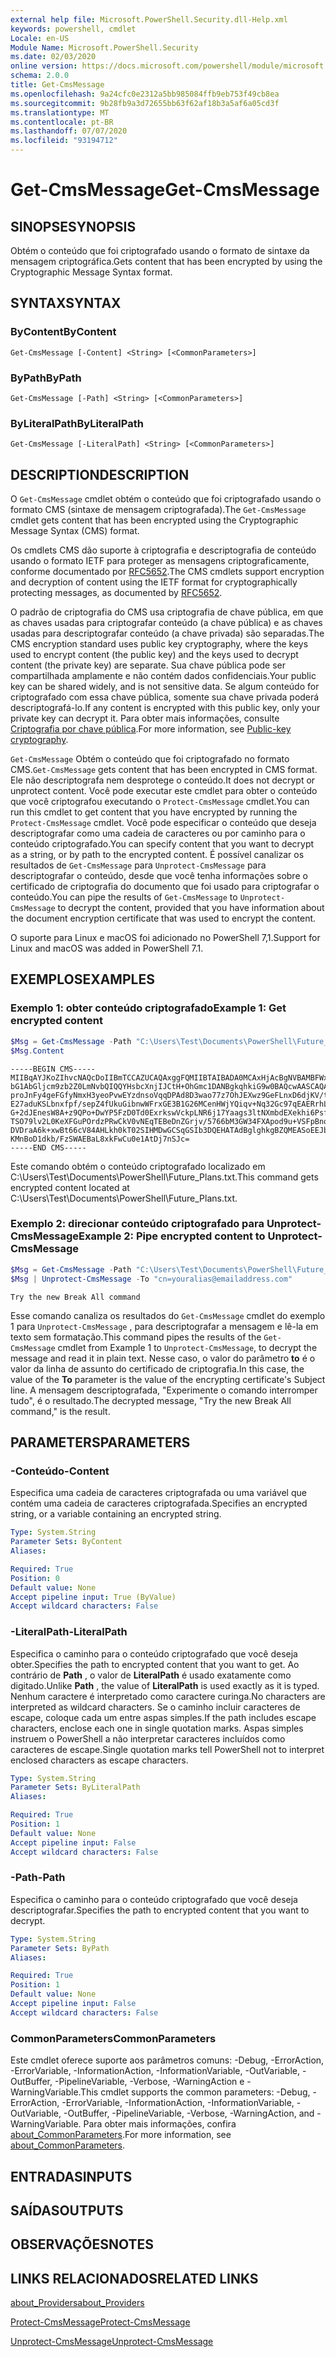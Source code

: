 ```yaml
---
external help file: Microsoft.PowerShell.Security.dll-Help.xml
keywords: powershell, cmdlet
Locale: en-US
Module Name: Microsoft.PowerShell.Security
ms.date: 02/03/2020
online version: https://docs.microsoft.com/powershell/module/microsoft.powershell.security/get-cmsmessage?view=powershell-7.1&WT.mc_id=ps-gethelp
schema: 2.0.0
title: Get-CmsMessage
ms.openlocfilehash: 9a24cfc0e2312a5bb985084ffb9eb753f49cb8ea
ms.sourcegitcommit: 9b28fb9a3d72655bb63f62af18b3a5af6a05cd3f
ms.translationtype: MT
ms.contentlocale: pt-BR
ms.lasthandoff: 07/07/2020
ms.locfileid: "93194712"
---
```

# <span data-ttu-id="77277-103">Get-CmsMessage</span><span class="sxs-lookup"><span data-stu-id="77277-103">Get-CmsMessage</span></span>

## <span data-ttu-id="77277-104">SINOPSE</span><span class="sxs-lookup"><span data-stu-id="77277-104">SYNOPSIS</span></span>
<span data-ttu-id="77277-105">Obtém o conteúdo que foi criptografado usando o formato de sintaxe da mensagem criptográfica.</span><span class="sxs-lookup"><span data-stu-id="77277-105">Gets content that has been encrypted by using the Cryptographic Message Syntax format.</span></span>

## <span data-ttu-id="77277-106">SYNTAX</span><span class="sxs-lookup"><span data-stu-id="77277-106">SYNTAX</span></span>

### <span data-ttu-id="77277-107">ByContent</span><span class="sxs-lookup"><span data-stu-id="77277-107">ByContent</span></span>

```
Get-CmsMessage [-Content] <String> [<CommonParameters>]
```

### <span data-ttu-id="77277-108">ByPath</span><span class="sxs-lookup"><span data-stu-id="77277-108">ByPath</span></span>

```
Get-CmsMessage [-Path] <String> [<CommonParameters>]
```

### <span data-ttu-id="77277-109">ByLiteralPath</span><span class="sxs-lookup"><span data-stu-id="77277-109">ByLiteralPath</span></span>

```
Get-CmsMessage [-LiteralPath] <String> [<CommonParameters>]
```

## <span data-ttu-id="77277-110">DESCRIPTION</span><span class="sxs-lookup"><span data-stu-id="77277-110">DESCRIPTION</span></span>

<span data-ttu-id="77277-111">O `Get-CmsMessage` cmdlet obtém o conteúdo que foi criptografado usando o formato CMS (sintaxe de mensagem criptografada).</span><span class="sxs-lookup"><span data-stu-id="77277-111">The `Get-CmsMessage` cmdlet gets content that has been encrypted using the Cryptographic Message Syntax (CMS) format.</span></span>

<span data-ttu-id="77277-112">Os cmdlets CMS dão suporte à criptografia e descriptografia de conteúdo usando o formato IETF para proteger as mensagens criptograficamente, conforme documentado por [RFC5652](https://tools.ietf.org/html/rfc5652).</span><span class="sxs-lookup"><span data-stu-id="77277-112">The CMS cmdlets support encryption and decryption of content using the IETF format for cryptographically protecting messages, as documented by [RFC5652](https://tools.ietf.org/html/rfc5652).</span></span>

<span data-ttu-id="77277-113">O padrão de criptografia do CMS usa criptografia de chave pública, em que as chaves usadas para criptografar conteúdo (a chave pública) e as chaves usadas para descriptografar conteúdo (a chave privada) são separadas.</span><span class="sxs-lookup"><span data-stu-id="77277-113">The CMS encryption standard uses public key cryptography, where the keys used to encrypt content (the public key) and the keys used to decrypt content (the private key) are separate.</span></span> <span data-ttu-id="77277-114">Sua chave pública pode ser compartilhada amplamente e não contém dados confidenciais.</span><span class="sxs-lookup"><span data-stu-id="77277-114">Your public key can be shared widely, and is not sensitive data.</span></span> <span data-ttu-id="77277-115">Se algum conteúdo for criptografado com essa chave pública, somente sua chave privada poderá descriptografá-lo.</span><span class="sxs-lookup"><span data-stu-id="77277-115">If any content is encrypted with this public key, only your private key can decrypt it.</span></span> <span data-ttu-id="77277-116">Para obter mais informações, consulte [Criptografia por chave pública](https://en.wikipedia.org/wiki/Public-key_cryptography).</span><span class="sxs-lookup"><span data-stu-id="77277-116">For more information, see [Public-key cryptography](https://en.wikipedia.org/wiki/Public-key_cryptography).</span></span>

<span data-ttu-id="77277-117">`Get-CmsMessage` Obtém o conteúdo que foi criptografado no formato CMS.</span><span class="sxs-lookup"><span data-stu-id="77277-117">`Get-CmsMessage` gets content that has been encrypted in CMS format.</span></span> <span data-ttu-id="77277-118">Ele não descriptografa nem desprotege o conteúdo.</span><span class="sxs-lookup"><span data-stu-id="77277-118">It does not decrypt or unprotect content.</span></span> <span data-ttu-id="77277-119">Você pode executar este cmdlet para obter o conteúdo que você criptografou executando o `Protect-CmsMessage` cmdlet.</span><span class="sxs-lookup"><span data-stu-id="77277-119">You can run this cmdlet to get content that you have encrypted by running the `Protect-CmsMessage` cmdlet.</span></span> <span data-ttu-id="77277-120">Você pode especificar o conteúdo que deseja descriptografar como uma cadeia de caracteres ou por caminho para o conteúdo criptografado.</span><span class="sxs-lookup"><span data-stu-id="77277-120">You can specify content that you want to decrypt as a string, or by path to the encrypted content.</span></span> <span data-ttu-id="77277-121">É possível canalizar os resultados de `Get-CmsMessage` para `Unprotect-CmsMessage` para descriptografar o conteúdo, desde que você tenha informações sobre o certificado de criptografia do documento que foi usado para criptografar o conteúdo.</span><span class="sxs-lookup"><span data-stu-id="77277-121">You can pipe the results of `Get-CmsMessage` to `Unprotect-CmsMessage` to decrypt the content, provided that you have information about the document encryption certificate that was used to encrypt the content.</span></span>

<span data-ttu-id="77277-122">O suporte para Linux e macOS foi adicionado no PowerShell 7,1.</span><span class="sxs-lookup"><span data-stu-id="77277-122">Support for Linux and macOS was added in PowerShell 7.1.</span></span>

## <span data-ttu-id="77277-123">EXEMPLOS</span><span class="sxs-lookup"><span data-stu-id="77277-123">EXAMPLES</span></span>

### <span data-ttu-id="77277-124">Exemplo 1: obter conteúdo criptografado</span><span class="sxs-lookup"><span data-stu-id="77277-124">Example 1: Get encrypted content</span></span>

```powershell
$Msg = Get-CmsMessage -Path "C:\Users\Test\Documents\PowerShell\Future_Plans.txt"
$Msg.Content
```

```Output
-----BEGIN CMS-----
MIIBqAYJKoZIhvcNAQcDoIIBmTCCAZUCAQAxggFQMIIBTAIBADA0MCAxHjAcBgNVBAMBFWxlZWhv
bG1AbGljcm9zb2Z0LmNvbQIQQYHsbcXnjIJCtH+OhGmc1DANBgkqhkiG9w0BAQcwAASCAQAnkFHM
proJnFy4geFGfyNmxH3yeoPvwEYzdnsoVqqDPAd8D3wao77z7OhJEXwz9GeFLnxD6djKV/tF4PxR
E27aduKSLbnxfpf/sepZ4fUkuGibnwWFrxGE3B1G26MCenHWjYQiqv+Nq32Gc97qEAERrhLv6S4R
G+2dJEnesW8A+z9QPo+DwYP5FzD0Td0ExrkswVckpLNR6j17Yaags3ltNXmbdEXekhi6Psf2MLMP
TSO79lv2L0KeXFGuPOrdzPRwCkV0vNEqTEBeDnZGrjv/5766bM3GW34FXApod9u+VSFpBnqVOCBA
DVDraA6k+xwBt66cV84AHLkh0kT02SIHMDwGCSqGSIb3DQEHATAdBglghkgBZQMEASoEEJbJaiRl
KMnBoD1dkb/FzSWAEBaL8xkFwCu0e1AtDj7nSJc=
-----END CMS-----
```

<span data-ttu-id="77277-125">Este comando obtém o conteúdo criptografado localizado em C:\Users\Test\Documents\PowerShell\Future_Plans.txt.</span><span class="sxs-lookup"><span data-stu-id="77277-125">This command gets encrypted content located at C:\Users\Test\Documents\PowerShell\Future_Plans.txt.</span></span>

### <span data-ttu-id="77277-126">Exemplo 2: direcionar conteúdo criptografado para Unprotect-CmsMessage</span><span class="sxs-lookup"><span data-stu-id="77277-126">Example 2: Pipe encrypted content to Unprotect-CmsMessage</span></span>

```powershell
$Msg = Get-CmsMessage -Path "C:\Users\Test\Documents\PowerShell\Future_Plans.txt"
$Msg | Unprotect-CmsMessage -To "cn=youralias@emailaddress.com"
```

```Output
Try the new Break All command
```

<span data-ttu-id="77277-127">Esse comando canaliza os resultados do `Get-CmsMessage` cmdlet do exemplo 1 para `Unprotect-CmsMessage` , para descriptografar a mensagem e lê-la em texto sem formatação.</span><span class="sxs-lookup"><span data-stu-id="77277-127">This command pipes the results of the `Get-CmsMessage` cmdlet from Example 1 to `Unprotect-CmsMessage`, to decrypt the message and read it in plain text.</span></span> <span data-ttu-id="77277-128">Nesse caso, o valor do parâmetro **to** é o valor da linha de assunto do certificado de criptografia.</span><span class="sxs-lookup"><span data-stu-id="77277-128">In this case, the value of the **To** parameter is the value of the encrypting certificate's Subject line.</span></span> <span data-ttu-id="77277-129">A mensagem descriptografada, "Experimente o comando interromper tudo", é o resultado.</span><span class="sxs-lookup"><span data-stu-id="77277-129">The decrypted message, "Try the new Break All command," is the result.</span></span>

## <span data-ttu-id="77277-130">PARAMETERS</span><span class="sxs-lookup"><span data-stu-id="77277-130">PARAMETERS</span></span>

### <span data-ttu-id="77277-131">-Conteúdo</span><span class="sxs-lookup"><span data-stu-id="77277-131">-Content</span></span>

<span data-ttu-id="77277-132">Especifica uma cadeia de caracteres criptografada ou uma variável que contém uma cadeia de caracteres criptografada.</span><span class="sxs-lookup"><span data-stu-id="77277-132">Specifies an encrypted string, or a variable containing an encrypted string.</span></span>

```yaml
Type: System.String
Parameter Sets: ByContent
Aliases:

Required: True
Position: 0
Default value: None
Accept pipeline input: True (ByValue)
Accept wildcard characters: False
```

### <span data-ttu-id="77277-133">-LiteralPath</span><span class="sxs-lookup"><span data-stu-id="77277-133">-LiteralPath</span></span>

<span data-ttu-id="77277-134">Especifica o caminho para o conteúdo criptografado que você deseja obter.</span><span class="sxs-lookup"><span data-stu-id="77277-134">Specifies the path to encrypted content that you want to get.</span></span> <span data-ttu-id="77277-135">Ao contrário de **Path** , o valor de **LiteralPath** é usado exatamente como digitado.</span><span class="sxs-lookup"><span data-stu-id="77277-135">Unlike **Path** , the value of **LiteralPath** is used exactly as it is typed.</span></span> <span data-ttu-id="77277-136">Nenhum caractere é interpretado como caractere curinga.</span><span class="sxs-lookup"><span data-stu-id="77277-136">No characters are interpreted as wildcard characters.</span></span> <span data-ttu-id="77277-137">Se o caminho incluir caracteres de escape, coloque cada um entre aspas simples.</span><span class="sxs-lookup"><span data-stu-id="77277-137">If the path includes escape characters, enclose each one in single quotation marks.</span></span>
<span data-ttu-id="77277-138">Aspas simples instruem o PowerShell a não interpretar caracteres incluídos como caracteres de escape.</span><span class="sxs-lookup"><span data-stu-id="77277-138">Single quotation marks tell PowerShell not to interpret enclosed characters as escape characters.</span></span>

```yaml
Type: System.String
Parameter Sets: ByLiteralPath
Aliases:

Required: True
Position: 1
Default value: None
Accept pipeline input: False
Accept wildcard characters: False
```

### <span data-ttu-id="77277-139">-Path</span><span class="sxs-lookup"><span data-stu-id="77277-139">-Path</span></span>

<span data-ttu-id="77277-140">Especifica o caminho para o conteúdo criptografado que você deseja descriptografar.</span><span class="sxs-lookup"><span data-stu-id="77277-140">Specifies the path to encrypted content that you want to decrypt.</span></span>

```yaml
Type: System.String
Parameter Sets: ByPath
Aliases:

Required: True
Position: 1
Default value: None
Accept pipeline input: False
Accept wildcard characters: False
```

### <span data-ttu-id="77277-141">CommonParameters</span><span class="sxs-lookup"><span data-stu-id="77277-141">CommonParameters</span></span>

<span data-ttu-id="77277-142">Este cmdlet oferece suporte aos parâmetros comuns: -Debug, -ErrorAction, -ErrorVariable, -InformationAction, -InformationVariable, -OutVariable, -OutBuffer, -PipelineVariable, -Verbose, -WarningAction e -WarningVariable.</span><span class="sxs-lookup"><span data-stu-id="77277-142">This cmdlet supports the common parameters: -Debug, -ErrorAction, -ErrorVariable, -InformationAction, -InformationVariable, -OutVariable, -OutBuffer, -PipelineVariable, -Verbose, -WarningAction, and -WarningVariable.</span></span> <span data-ttu-id="77277-143">Para obter mais informações, confira [about_CommonParameters](https://go.microsoft.com/fwlink/?LinkID=113216).</span><span class="sxs-lookup"><span data-stu-id="77277-143">For more information, see [about_CommonParameters](https://go.microsoft.com/fwlink/?LinkID=113216).</span></span>

## <span data-ttu-id="77277-144">ENTRADAS</span><span class="sxs-lookup"><span data-stu-id="77277-144">INPUTS</span></span>

## <span data-ttu-id="77277-145">SAÍDAS</span><span class="sxs-lookup"><span data-stu-id="77277-145">OUTPUTS</span></span>

## <span data-ttu-id="77277-146">OBSERVAÇÕES</span><span class="sxs-lookup"><span data-stu-id="77277-146">NOTES</span></span>

## <span data-ttu-id="77277-147">LINKS RELACIONADOS</span><span class="sxs-lookup"><span data-stu-id="77277-147">RELATED LINKS</span></span>

[<span data-ttu-id="77277-148">about_Providers</span><span class="sxs-lookup"><span data-stu-id="77277-148">about_Providers</span></span>](../Microsoft.PowerShell.Core/About/about_Providers.md)

[<span data-ttu-id="77277-149">Protect-CmsMessage</span><span class="sxs-lookup"><span data-stu-id="77277-149">Protect-CmsMessage</span></span>](Protect-CmsMessage.md)

[<span data-ttu-id="77277-150">Unprotect-CmsMessage</span><span class="sxs-lookup"><span data-stu-id="77277-150">Unprotect-CmsMessage</span></span>](Unprotect-CmsMessage.md)

